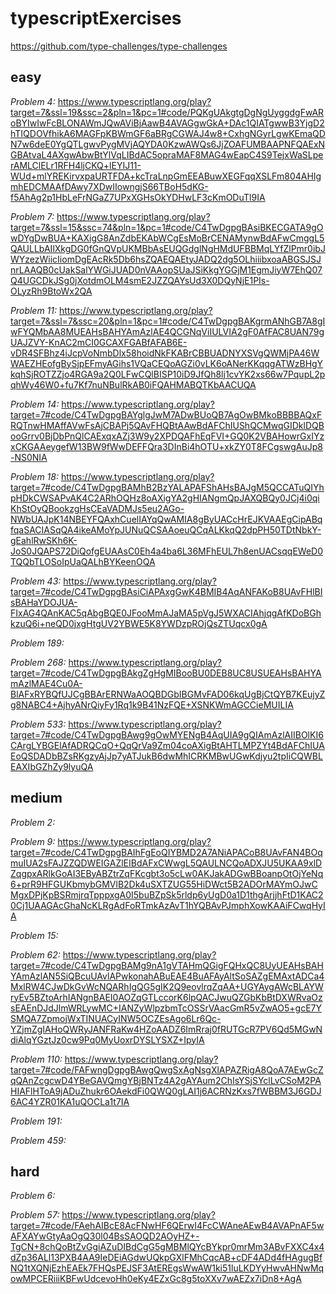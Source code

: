 # typescriptExercises

https://github.com/type-challenges/type-challenges

## easy
*Problem 4:* https://www.typescriptlang.org/play?target=7&ssl=19&ssc=2&pln=1&pc=1#code/PQKgUAkgtgDgNgUyggdgFwARoBYIwIwFcBLONAWmJQwAViBjAawB4AVAGgwGkA+DAc1QIATgwwB3YjgD2hTIQDOVfhikA6MAGFpKBWmGF6aBRgCGWAJ4w8+CxhgNGyrLgwKEmaQDN7w6deE0YgQTLgwvPygMVjAQYDA0KzwAWQs6JjZOAFUMBAAPNFQAExNGBAtvaL4AXgwAbwBtYlVqLIBdAC5opraMAF8MAG4wEapC4S9TejxWaSLperAMLClELr1RFH4ljCKQ+lEYIJ11-WUd+mlYREKirvxpaURTFDA+kcTraLnpGmEEABuwXEGFqqXSLFm804AHIgmhEDCMAAfDAwy7XDwIIowngjS66TBoH5dKG-f5AhAg2p1HbLeFrNGaZ7UPxXGHsOkYDHwLF3cKmODuTl9IA

*Problem 7:* https://www.typescriptlang.org/play?target=7&ssl=15&ssc=74&pln=1&pc=1#code/C4TwDgpgBAsiBKECGATA9gOwDYgDwBUA+KAXigG8AnZdbEKAbWCgEsMoBrCENAMynwBdAFwCmggL5QAULLbAIlXkgDG0fGnQVpUKMBbAsEUQGdglNgHMdUFBBMqLYfZlPmr0ibJWYzezWiicIiomDgEAcRk5Db6hsZQAEQAEtyJADQ2dg5OLhiiibxoaABGSJSJnrLAAQB0cUakSalYWGiJUAD0nVAAopSUaJSiKkgYGGjM1EgmJiyW7EhQ07Q4UGCDkJSg0jXotdmOLM4smE2JZZQAYsUd3X0DQyNjE1PIs-OLyzRh9BtoWx2QA

*Problem 11:* https://www.typescriptlang.org/play?target=7&ssl=7&ssc=20&pln=1&pc=1#code/C4TwDgpgBAKgrmANhGB7A8gIwFYQMbAA8MUEAHsBAHYAmAzlAE4QCGNqViIULVIA2gF0AfFAC8UAN79gUAJZVY-KnAC2mCI0GCAXFGABfAFAB6E-vDR4SFBhz4iJcpVoNmbDlx58hoidNkFKABrCBBUADNYXSVgQWMjPA46WWAEZHEofgBySjpEFmyAGihs1VQaCEQoAGZi0vLK6oANerKKqqgATWzBHgYkqhSjROTZZjo4RGA9a2Q0LFwCQlBISP10iD9JfQh8lj1cvYK2xs66w7PqupL2pqhWy46W0+fu7Kf7nuNBulRkAB0iFQAHMABQTKbAACUQA

*Problem 14:* https://www.typescriptlang.org/play?target=7#code/C4TwDgpgBAYglgJwM7ADwBUoQB7AgOwBMkoBBBBAQxFRQTnwHMAffAVwFsAjCBAPj5QAvFHQBtAAwBdAFChIUShQCMwqGIDklDQBooGrrv0BjDbPnQlCAExqxAZj3W9y2XPDQAFhEqFVI+GQ0K2VBAHowrGxIYzxCKGAAeygefW13BW9fWwDEFFQra3DInBi4hOTU+xkZY0T8FCgswgAuJp8-NS0NIA

*Problem 18:* https://www.typescriptlang.org/play?target=7#code/C4TwDgpgBAMhB2BzYALAPAFShAHsBAJgM5QCCATuQIYhpHDkCWSAPvAK4C2ARhOQHz8oAXigYA2gHIANgmQpJAXQBQy0JCj4i0qiKhStOyQBookzgHsCEaVADMJs5eu2AGo-NWbUAJpK14NBEYFQAxhCuelIAYqQwAMIA8gByUACcHrEJKVAAEgCipABqfqaSACIASqQA4ikeAMoYpJUNuQCSAAoeuQCqALKkqQ2dpPH50TDtNbkY-gEahlRwSKh6K-JoS0JQAPS72DiQofgEUAAsC0Eh4a4ba6L36MFhEUL7h8enUACsqqEWeD0TQQbTLOSoIpUaQALhBYKeenOQA

*Problem 43:* https://www.typescriptlang.org/play?target=7#code/C4TwDgpgBAsiCiAPAxgGwK4BMIB4AqANFAKoB8UAvFHlBIsBAHaYDOJUA-FIxAG4QAnKAC5qAbgBQE0JFooMmAJaMA5pVgJ5WXACIAhjqgAfKDoBGhkzuQ6i+neQD0jxgHtgUV2YBWE5K8YWDzpROjQsZTUqcx0gA

*Problem 189:* 

*Problem 268:* https://www.typescriptlang.org/play?target=7#code/C4TwDgpgBAkgZgHgMIBooBU0DEB8UC8USUEAHsBAHYAmAzlMAE4Cu0A-BlAFxRYBQfUJCgBBArERNWaAOQBDGbIBGMvFAD06kqUgBjCtQYB7KEujyZg8NABC4+AjhyANrQiyFy1Rq1k9B41NzFQE+XSNKWmAGCCieMUILIA

*Problem 533:* https://www.typescriptlang.org/play?target=7#code/C4TwDgpgBAwg9gOwMYENgB4AqUIA9gQIAmAzlAIIBOlKI6CArgLYBGElAfADRQCqO+QqQrVa9Zm04coAXigBtAHTLMPZYt4BdAFChIUAEoQSDADbBZsRKgzyAjJp7yATJukB6dwMhICRKMBwUGwKdjyu2tpIiCQWBLEAXIbGZhZy9lyuQA


## medium

*Problem 2:* 

*Problem 9:* https://www.typescriptlang.org/play?target=7#code/C4TwDgpgBAIhFgEoQIYBMD2A7ANiAPACoB8UAvFAN4BOqmuIUA2sFAJZZQDWEIGAZlEIBdAFxCWwgL5QAULNCQoADXJU5UKAA9xlDZqgpxARlkGoAI3EByABZtrZqFKcgbt3o5cLw0AKJakADGwBBoanpOtOjYeNq6+prR9HFGUKbmybGMVlB2Dk4uSXTZUG55HiDWct5B2ADOrMAYmOJwCMgxDPjKpBSRmjrqTpppxgA0I5buBZpSk5rldp6yUgD0a1D1thgArjjhFtD1KAC20Cj1UAAGAcGhaNcKLRgAdFoRTmkAzAvT1hYQBAvPJmphXowKAAiFCwqHyIA

*Problem 15:* 

*Problem 62:* https://www.typescriptlang.org/play?target=7#code/C4TwDgpgBAMg9nA1gVTAHmQGigFQHxQC8UyUEAHsBAHYAmAzlAN5SiQBcuUAvlAPwkonahABuEAE4BuAFAyAltSoSAZgEMAxtADCa4MxlRW4CJwDkGvWcNQARhIgQG5gIK2Q9eovlrqZqAA+UGYAygAWcBLAYWryEv5BZtoArhIANgnBAEI0AOZqGTLccorK6lpQACJwuQZGbKbBtDXWRvaOzsEAEnDJdJlmWRLywMC+IANZyWlpzbmTcOSSrVAacGmR5vZwAO5+gcE7YSMQA7ZpmojWxTINUACyINW5OCZEsAgo6Lr6Qc-YZjmZgIAHoQWRyJANFRaKw4HZoAADZ6ImRraj0fRUTGcR7PV6Qd5MGwNdiAlqYGztJz0cw9Pq0MyUoxrDYSLYSXZ+IpyIA

*Problem 110:* https://www.typescriptlang.org/play?target=7#code/FAFwngDgpgBAwgQwgSxAgNsgXlAPAZRigA8QoA7AEwGcZqQAnZcgcwD4YBeGAVQmgYBjBNTz4A2gAYAum2ChIsYSjSYclLvCSoM2PAHIAFlHToA9jADuZhukr6OAekdFi0QWQ0gLAI1j6ACRNzKxs7fWBBM3J6GDJ6AC4YZR01KA1uQOCLa1t7IA

*Problem 191:* 

*Problem 459:* 


## hard

*Problem 6:*  

*Problem 57:* https://www.typescriptlang.org/play?target=7#code/FAehAIBcE8AcFNwHF6QErwI4FcCWAneAEwB4AVAPnAF5wAFXAYwGtyAaOgQ30l04BsSAOQD2AOyHZ+-TgCN+8chQoBtZvGgiAZuDIBdCgG5gMBMlQYcBYkpr0mrMm3ABvFXXC4x4dZp36ALl13PXB4AA9IeDEiAGdwUQkpGXlFMhCqcAB+cDF4ADd4fHAgugBfNQ1tXQNjEzhEAEk7FHQsPEJSF3AtEREgsWwAW1ki51luLKDYyHwvAHNwMqowMPCERiiiKBFwUdcevoHh0eKy4EZxGc8g5toXXv7wAEZx7iDn8+AgA